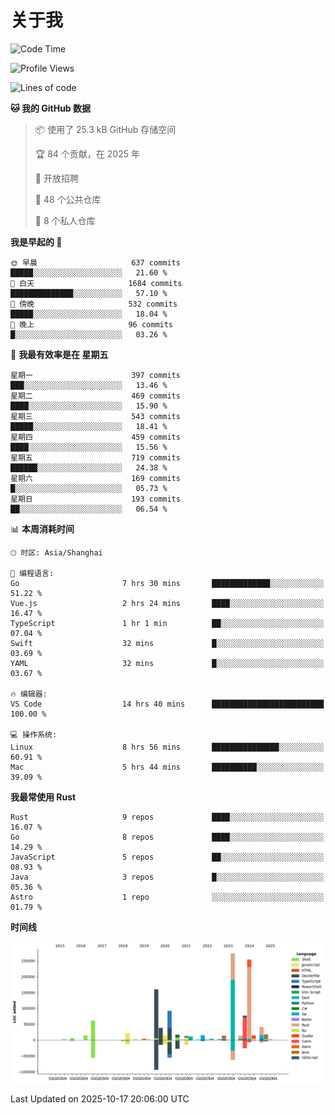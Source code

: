 # 关于我

<!--START_SECTION:waka-->
![Code Time](http://img.shields.io/badge/Code%20Time-4%2C156%20hrs%2020%20mins-blue)

![Profile Views](http://img.shields.io/badge/%E4%B8%AA%E4%BA%BA%E8%B5%84%E6%96%99%E8%A7%82%E7%9C%8B%E6%AC%A1%E6%95%B0-0-blue)

![Lines of code](https://img.shields.io/badge/%E4%BB%8E%E3%80%8CHello%20World%E3%80%8D%E8%B5%B7%E6%88%91%E5%B7%B2%E7%BB%8F%E5%86%99%E4%BA%86-1.2%20million%20%E8%A1%8C%E4%BB%A3%E7%A0%81-blue)

**🐱 我的 GitHub 数据** 

> 📦  使用了 25.3 kB GitHub 存储空间 
 > 
> 🏆 84 个贡献，在 2025 年
 > 
> 💼 开放招聘
 > 
> 📜 48 个公共仓库 
 > 
> 🔑 8 个私人仓库 
 > 
**我是早起的 🐤** 

```text
🌞 早晨                     637 commits         █████░░░░░░░░░░░░░░░░░░░░   21.60 % 
🌆 白天                     1684 commits        ██████████████░░░░░░░░░░░   57.10 % 
🌃 傍晚                     532 commits         █████░░░░░░░░░░░░░░░░░░░░   18.04 % 
🌙 晚上                     96 commits          █░░░░░░░░░░░░░░░░░░░░░░░░   03.26 % 
```
📅 **我最有效率是在 星期五** 

```text
星期一                      397 commits         ███░░░░░░░░░░░░░░░░░░░░░░   13.46 % 
星期二                      469 commits         ████░░░░░░░░░░░░░░░░░░░░░   15.90 % 
星期三                      543 commits         █████░░░░░░░░░░░░░░░░░░░░   18.41 % 
星期四                      459 commits         ████░░░░░░░░░░░░░░░░░░░░░   15.56 % 
星期五                      719 commits         ██████░░░░░░░░░░░░░░░░░░░   24.38 % 
星期六                      169 commits         █░░░░░░░░░░░░░░░░░░░░░░░░   05.73 % 
星期日                      193 commits         ██░░░░░░░░░░░░░░░░░░░░░░░   06.54 % 
```


📊 **本周消耗时间** 

```text
🕑︎ 时区: Asia/Shanghai

💬 编程语言: 
Go                       7 hrs 30 mins       █████████████░░░░░░░░░░░░   51.22 % 
Vue.js                   2 hrs 24 mins       ████░░░░░░░░░░░░░░░░░░░░░   16.47 % 
TypeScript               1 hr 1 min          ██░░░░░░░░░░░░░░░░░░░░░░░   07.04 % 
Swift                    32 mins             █░░░░░░░░░░░░░░░░░░░░░░░░   03.69 % 
YAML                     32 mins             █░░░░░░░░░░░░░░░░░░░░░░░░   03.67 % 

🔥 编辑器: 
VS Code                  14 hrs 40 mins      █████████████████████████   100.00 % 

💻 操作系统: 
Linux                    8 hrs 56 mins       ███████████████░░░░░░░░░░   60.91 % 
Mac                      5 hrs 44 mins       ██████████░░░░░░░░░░░░░░░   39.09 % 
```

**我最常使用 Rust** 

```text
Rust                     9 repos             ████░░░░░░░░░░░░░░░░░░░░░   16.07 % 
Go                       8 repos             ████░░░░░░░░░░░░░░░░░░░░░   14.29 % 
JavaScript               5 repos             ██░░░░░░░░░░░░░░░░░░░░░░░   08.93 % 
Java                     3 repos             █░░░░░░░░░░░░░░░░░░░░░░░░   05.36 % 
Astro                    1 repo              ░░░░░░░░░░░░░░░░░░░░░░░░░   01.79 % 
```



**时间线**

![Lines of Code chart](https://raw.githubusercontent.com/catusax/catusax/master/assets/bar_graph.png)


 Last Updated on 2025-10-17 20:06:00 UTC
<!--END_SECTION:waka-->
